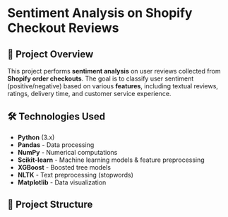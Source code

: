 # Sentiment Analysis on Shopify Checkout Reviews

## 📌 Project Overview
This project performs **sentiment analysis** on user reviews collected from **Shopify order checkouts**. The goal is to classify user sentiment (positive/negative) based on various **features**, including textual reviews, ratings, delivery time, and customer service experience.

## 🛠️ Technologies Used
- **Python** (3.x)
- **Pandas** - Data processing
- **NumPy** - Numerical computations
- **Scikit-learn** - Machine learning models & feature preprocessing
- **XGBoost** - Boosted tree models
- **NLTK** - Text preprocessing (stopwords)
- **Matplotlib** - Data visualization

## 📂 Project Structure